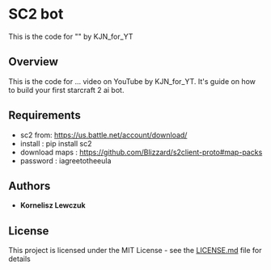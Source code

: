 # SC2 bot

This is the code for "" by KJN_for_YT


## Overview

This is the code for ... video on YouTube by KJN_for_YT. It's guide on how to build your first starcraft 2 ai bot.


## Requirements

* sc2 from: https://us.battle.net/account/download/
* install : pip install sc2
* download maps : https://github.com/Blizzard/s2client-proto#map-packs
* password : iagreetotheeula

## Authors

* **Kornelisz Lewczuk**

## License

This project is licensed under the MIT License - see the [LICENSE.md](LICENSE.md) file for details
